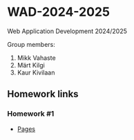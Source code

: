 # WAD-2024-2025

Web Application Development 2024/2025

Group members:

1. Mikk Vahaste
2. Märt Kilgi
3. Kaur Kivilaan

## Homework links

### Homework #1

-   [Pages](https://mvahaste.github.io/WAD-2024-2025/)
